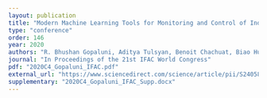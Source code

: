 ```yaml
---
layout: publication
title: "Modern Machine Learning Tools for Monitoring and Control of Industrial Processes: A Survey"
type: "conference"
order: 146
year: 2020
authors: "R. Bhushan Gopaluni, Aditya Tulsyan, Benoit Chachuat, Biao Huang, Jong Min Lee, Faraz Amjad, Seshu Kumar Damarla, Jong Woo Kim, Nathan P. Lawrence"
journal: "In Proceedings of the 21st IFAC World Congress"
pdf: "2020C4_Gopaluni_IFAC.pdf"
external_url: "https://www.sciencedirect.com/science/article/pii/S2405896320303827"
supplementary: "2020C4_Gopaluni_IFAC_Supp.docx"
---
```

